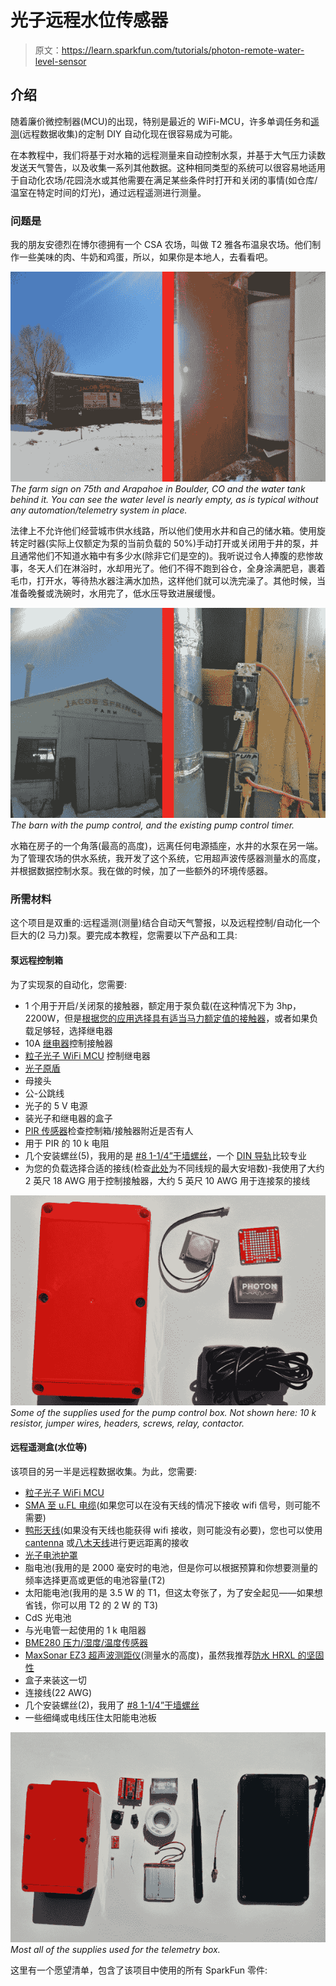 # 光子远程水位传感器

> 原文：<https://learn.sparkfun.com/tutorials/photon-remote-water-level-sensor>

## 介绍

随着廉价微控制器(MCU)的出现，特别是最近的 WiFi-MCU，许多单调任务和[遥测](https://en.wikipedia.org/wiki/Telemetry)(远程数据收集)的定制 DIY 自动化现在很容易成为可能。

在本教程中，我们将基于对水箱的远程测量来自动控制水泵，并基于大气压力读数发送天气警告，以及收集一系列其他数据。这种相同类型的系统可以很容易地适用于自动化农场/花园浇水或其他需要在满足某些条件时打开和关闭的事情(如仓库/温室在特定时间的灯光)，通过远程遥测进行测量。

### 问题是

我的朋友安德烈在博尔德拥有一个 CSA 农场，叫做 T2 雅各布温泉农场。他们制作一些美味的肉、牛奶和鸡蛋，所以，如果你是本地人，去看看吧。

[![jsf sign and water tank](img/a4efbeb58b41085097265577c08b516c.png)](https://cdn.sparkfun.com/assets/learn_tutorials/1/3/8/1-jsf_sign_and_water_tank.jpg)*The farm sign on 75th and Arapahoe in Boulder, CO and the water tank behind it. You can see the water level is nearly empty, as is typical without any automation/telemetry system in place.*

法律上不允许他们经营城市供水线路，所以他们使用水井和自己的储水箱。使用旋转定时器(实际上仅额定为泵的当前负载的 50%)手动打开或关闭用于井的泵，并且通常他们不知道水箱中有多少水(除非它们是空的)。我听说过令人捧腹的悲惨故事，冬天人们在淋浴时，水却用光了。他们不得不跑到谷仓，全身涂满肥皂，裹着毛巾，打开水，等待热水器注满水加热，这样他们就可以洗完澡了。其他时候，当准备晚餐或洗碗时，水用完了，低水压导致进展缓慢。

[![jsf existing setup and barn](img/5a1892459513dcf64228827770b69398.png)](https://cdn.sparkfun.com/assets/learn_tutorials/1/3/8/2-existing_setup_and_barn.jpg)*The barn with the pump control, and the existing pump control timer.*

水箱在房子的一个角落(最高的高度)，远离任何电源插座，水井的水泵在另一端。为了管理农场的供水系统，我开发了这个系统，它用超声波传感器测量水的高度，并根据数据控制水泵。我在做的时候，加了一些额外的环境传感器。

### 所需材料

这个项目是双重的:远程遥测(测量)结合自动天气警报，以及远程控制/自动化一个巨大的(2 马力)泵。要完成本教程，您需要以下产品和工具:

#### 泵远程控制箱

为了实现泵的自动化，您需要:

*   1 个用于开启/关闭泵的接触器，额定用于泵负载(在这种情况下为 3hp，2200W，但是[根据您的应用选择具有适当马力额定值的接触器](https://www.usbreaker.com/miva/merchant.mvc?Screen=SRCH&Store_Code=UBI&Search=%22Chint%20NC1(Contactor)%20Family%22)，或者如果负载足够轻，选择继电器
*   10A [继电器](https://www.sparkfun.com/products/13815)控制接触器
*   [粒子光子 WiFi MCU](https://www.sparkfun.com/products/13774) 控制继电器
*   [光子原盾](https://www.sparkfun.com/products/13598?_ga=1.96621276.273388466.1418147030)
*   母接头
*   公-公跳线
*   光子的 5 V 电源
*   装光子和继电器的盒子
*   [PIR 传感器](https://www.sparkfun.com/products/13285?_ga=1.59381230.273388466.1418147030)检查控制箱/接触器附近是否有人
*   用于 PIR 的 10 k 电阻
*   几个安装螺丝(5)，我用的是 [#8 1-1/4”干墙螺丝](http://www.homedepot.com/p/Grip-Rite-8-x-1-1-4-in-Philips-Bugle-Head-Coarse-Thread-Sharp-Point-Drywall-Screws-5-lb-Pack-114CDWS5/100120906)，一个 [DIN 导轨](https://en.wikipedia.org/wiki/DIN_rail)比较专业
*   为您的负载选择合适的接线(检查[此处](http://www.powerstream.com/Wire_Size.htm)为不同线规的最大安培数)-我使用了大约 2 英尺 18 AWG 用于控制接触器，大约 5 英尺 10 AWG 用于连接泵的接线

[![control box supplies](img/4ad2314b23363b6f8f21fcbed29f3b2a.png)](https://cdn.sparkfun.com/assets/learn_tutorials/1/3/8/3-pump_control_supplies.jpg)*Some of the supplies used for the pump control box. Not shown here: 10 k resistor, jumper wires, headers, screws, relay, contactor.*

#### 远程遥测盒(水位等)

该项目的另一半是远程数据收集。为此，您需要:

*   [粒子光子 WiFi MCU](https://www.sparkfun.com/products/13774)
*   [SMA 至 u.FL 电缆](https://www.sparkfun.com/products/9145)(如果您可以在没有天线的情况下接收 wifi 信号，则可能不需要)
*   [鸭形天线](https://www.sparkfun.com/products/558?_ga=1.63593068.273388466.1418147030)(如果没有天线也能获得 wifi 接收，则可能没有必要)，您也可以使用 [cantenna](http://www.turnpoint.net/wireless/cantennahowto.html) 或[八木天线](https://www.google.com/search?q=yagi+antenna&oq=yagi+antenna&aqs=chrome..69i57j0j69i65l2j0l2.1308j1j7&sourceid=chrome&ie=UTF-8#safe=off&tbm=shop&q=wifi+yagi+antenna)进行更远距离的接收
*   [光子电池护罩](https://www.sparkfun.com/products/13626?_ga=1.63593068.273388466.1418147030)
*   脂电池(我用的是 2000 毫安时的电池，但是你可以根据预算和你想要测量的频率选择更高或更低的电池容量(T2)
*   太阳能电池(我用的是 3.5 W 的 T1，但这太夸张了，为了安全起见——如果想省钱，你可以用 T2 的 2 W 的 T3)
*   CdS 光电池
*   与光电管一起使用的 1 k 电阻器
*   [BME280 压力/湿度/温度传感器](https://www.sparkfun.com/products/13676)
*   [MaxSonar EZ3 超声波测距仪](https://www.sparkfun.com/products/8501)(测量水的高度)，虽然我推荐[防水 HRXL 的坚固性](https://www.sparkfun.com/products/11724)
*   盒子来装这一切
*   连接线(22 AWG)
*   几个安装螺丝(2)，我用了 [#8 1-1/4”干墙螺丝](http://www.homedepot.com/p/Grip-Rite-8-x-1-1-4-in-Philips-Bugle-Head-Coarse-Thread-Sharp-Point-Drywall-Screws-5-lb-Pack-114CDWS5/100120906)
*   一些细绳或电线压住太阳能电池板

[![telemetry supplies](img/8eca94629ac2b54a675044b257068e98.png)](https://cdn.sparkfun.com/assets/learn_tutorials/1/3/8/4-telemetry_supplies.jpg)*Most all of the supplies used for the telemetry box.*

这里有一个愿望清单，包含了该项目中使用的所有 SparkFun 零件: